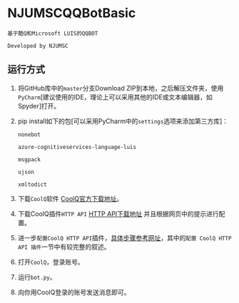 # NJUMSCQQBotBasic
`基于酷Q和Microsoft LUIS的QQBOT`

`Developed by NJUMSC`



## 运行方式

1. 将GitHub库中的`master`分支Download ZIP到本地，之后解压文件夹，使用`PyCharm`[建议使用的IDE，理论上可以采用其他的IDE或文本编辑器，如Spyder]打开。

2. pip install如下的包[可以采用PyCharm中的`settings`选项来添加第三方库]：

   `nonebot`

   `azure-cognitiveservices-language-luis`

   `msgpack`

   `ujson`

   `xmltodict`

3. 下载`CoolQ`软件 [CoolQ官方下载地址](https://cqp.cc/t/23253#pid873447)。

4. 下载CoolQ插件`HTTP API` [HTTP API下载地址](https://cqp.cc/t/30748) 并且根据网页中的提示进行配置。
5. 进一步`配置CoolQ HTTP API`插件，[具体步骤参考网址](https://none.rclab.tk/guide/getting-started.html)，其中的`配置 CoolQ HTTP API 插件`一节中有较完整的叙述。
6. 打开`CoolQ`，登录账号。
7. 运行`bot.py`。
8. 向你用CoolQ登录的账号发送消息即可。